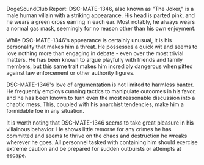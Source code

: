 DogeSoundClub Report: DSC-MATE-1346, also known as "The Joker," is a male human villain with a striking appearance. His head is parted pink, and he wears a green cross earring in each ear. Most notably, he always wears a normal gas mask, seemingly for no reason other than his own enjoyment.

While DSC-MATE-1346's appearance is certainly unusual, it is his personality that makes him a threat. He possesses a quick wit and seems to love nothing more than engaging in debate - even over the most trivial matters. He has been known to argue playfully with friends and family members, but this same trait makes him incredibly dangerous when pitted against law enforcement or other authority figures.

DSC-MATE-1346's love of argumentation is not limited to harmless banter. He frequently employs cunning tactics to manipulate outcomes in his favor, and he has been known to turn even the most reasonable discussion into a chaotic mess. This, coupled with his anarchist tendencies, make him a formidable foe in any situation.

It is worth noting that DSC-MATE-1346 seems to take great pleasure in his villainous behavior. He shows little remorse for any crimes he has committed and seems to thrive on the chaos and destruction he wreaks wherever he goes. All personnel tasked with containing him should exercise extreme caution and be prepared for sudden outbursts or attempts at escape.